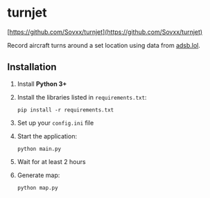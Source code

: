 # turnjet

[https://github.com/Sovxx/turnjet](https://github.com/Sovxx/turnjet)

Record aircraft turns around a set location using data from [adsb.lol](https://adsb.lol).

## Installation

1. Install **Python 3+**
2. Install the libraries listed in `requirements.txt`:

   ```
   pip install -r requirements.txt
   ```
3. Set up your `config.ini` file
4. Start the application:

   ```
   python main.py
   ```
5. Wait for at least 2 hours
6. Generate map:

   ```
   python map.py
   ```